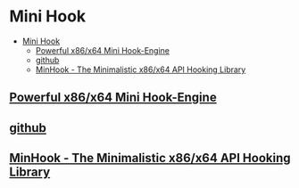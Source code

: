 # Mini Hook

- [Mini Hook](#mini-hook)
  - [Powerful x86/x64 Mini Hook-Engine](#powerful-x86x64-mini-hook-engine)
  - [github](#github)
  - [MinHook - The Minimalistic x86/x64 API Hooking Library](#minhook---the-minimalistic-x86x64-api-hooking-library)

## [Powerful x86/x64 Mini Hook-Engine](https://ntcore.com/files/nthookengine.htm)

## [github](https://github.com/TsudaKageyu/minhook)

## [MinHook - The Minimalistic x86/x64 API Hooking Library](https://www.codeproject.com/Articles/44326/MinHook-The-Minimalistic-x-x-API-Hooking-Libra)
